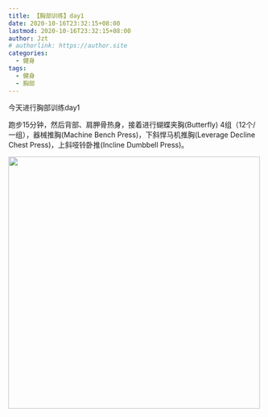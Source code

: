 ```yaml
---
title: 【胸部训练】day1
date: 2020-10-16T23:32:15+08:00
lastmod: 2020-10-16T23:32:15+08:00
author: Jzt
# authorlink: https://author.site
categories:
  - 健身
tags:
  - 健身
  - 胸部
---
```


今天进行胸部训练day1

<!--more-->

跑步15分钟，然后背部、肩胛骨热身，接着进行蝴蝶夹胸(Butterfly) 4组（12个/一组），器械推胸(Machine Bench Press)，下斜悍马机推胸(Leverage Decline Chest Press)，上斜哑铃卧推(Incline Dumbbell Press)。



<img src="https://i.loli.net/2020/10/16/msHtVC4ZIce6Yag.jpg" width="500">


